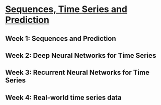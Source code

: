 # [Sequences, Time Series and Prediction](https://www.coursera.org/learn/tensorflow-sequences-time-series-and-prediction/home/welcome)

## Week 1: Sequences and Prediction



## Week 2: Deep Neural Networks for Time Series



## Week 3: Recurrent Neural Networks for Time Series



## Week 4: Real-world time series data


